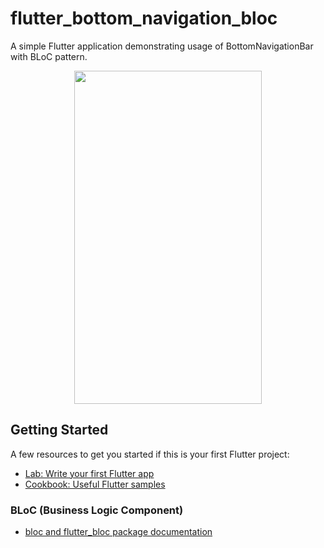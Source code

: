 # flutter_bottom_navigation_bloc

A simple Flutter application demonstrating usage of BottomNavigationBar with BLoC pattern.

<p align="center">
  <img width="300" height="533" src="https://raw.githubusercontent.com/sandrolovnicki/flutter_bottom_navigation_bloc/master/res/demo.gif">
</p>

## Getting Started

A few resources to get you started if this is your first Flutter project:

- [Lab: Write your first Flutter app](https://flutter.dev/docs/get-started/codelab)
- [Cookbook: Useful Flutter samples](https://flutter.dev/docs/cookbook)

### BLoC (Business Logic Component)

- [bloc and flutter_bloc package documentation](https://felangel.github.io/bloc/#/)
